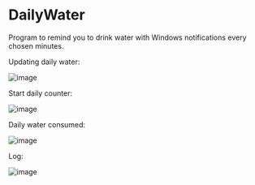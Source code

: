 # DailyWater

Program to remind you to drink water with Windows notifications every chosen minutes.

Updating daily water:

![image](https://github.com/NunoSources/DailyWater/assets/98571427/6bf12599-1267-40d9-bf4e-d46d968339d6)


Start daily counter:

![image](https://github.com/NunoSources/DailyWater/assets/98571427/a553a3bb-1142-4c7e-a76a-8c16691088bd)


Daily water consumed:

![image](https://github.com/NunoSources/DailyWater/assets/98571427/8bf41d14-c896-47dd-924e-884a03941206)


Log:

![image](https://github.com/NunoSources/DailyWater/assets/98571427/4cdd6bfb-b36f-4a29-bab1-0c8a60cf9bae)


